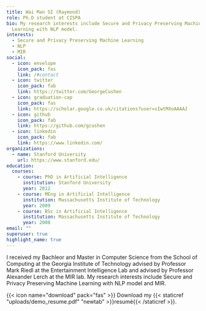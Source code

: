 ```yaml
---
title: Wai Man SI (Raymond)
role: Ph.D student at CISPA
bio: My research interests include Secure and Privacy Preserving Machine
  Learning with NLP model.
interests:
  - Secure and Privacy Preserving Machine Learning
  - NLP
  - MIR
social:
  - icon: envelope
    icon_pack: fas
    link: /#contact
  - icon: twitter
    icon_pack: fab
    link: https://twitter.com/GeorgeCushen
  - icon: graduation-cap
    icon_pack: fas
    link: https://scholar.google.co.uk/citations?user=sIwtMXoAAAAJ
  - icon: github
    icon_pack: fab
    link: https://github.com/gcushen
  - icon: linkedin
    icon_pack: fab
    link: https://www.linkedin.com/
organizations:
  - name: Stanford University
    url: https://www.stanford.edu/
education:
  courses:
    - course: PhD in Artificial Intelligence
      institution: Stanford University
      year: 2012
    - course: MEng in Artificial Intelligence
      institution: Massachusetts Institute of Technology
      year: 2009
    - course: BSc in Artificial Intelligence
      institution: Massachusetts Institute of Technology
      year: 2008
email: ""
superuser: true
highlight_name: true
---
```

I received my Bachleor and Master in Computer Science from the School of Computing at the Georgia Institute of Technology advised by Professor Mark Riedl at the E[](https://eilab.gatech.edu/)ntertainment Intelligence Lab and advised by Professor Alexander Lerch at the MIR lab. My research interests include Secure and Privacy Preserving Machine Learning with NLP model and MIR.



{{< icon name="download" pack="fas" >}} Download my {{< staticref "uploads/demo_resume.pdf" "newtab" >}}resumé{{< /staticref >}}.